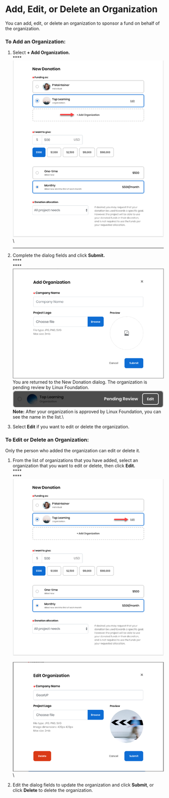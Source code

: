 # Add, Edit, or Delete an Organization

You can add, edit, or delete an organization to sponsor a fund on behalf of the organization.

### **To Add an Organization:**

1. Select **+ Add Organization.**\
   ****\
   ****![](../../../.gitbook/assets/7418578.png)****\
   ****
2. Complete the dialog fields and click **Submit.**\
   ****\
   ****![](<../../../.gitbook/assets/7418586 (3).png>)\
   You are returned to the New Donation dialog. The organization is pending review by Linux Foundation.\
   ![](<../../../.gitbook/assets/7418599 (3) (3).png>)\
   **Note:** After your organization is approved by Linux Foundation, you can see the name in the list.\

3. Select **Edit** if you want to edit or delete the organization.

### To Edit or Delete an Organization:

Only the person who added the organization can edit or delete it.

1. From the list of organizations that you have added, select an organization that you want to edit or delete, then click **Edit.**\
   ****\
   ****![](../../../.gitbook/assets/7418577.png)\
   \
   ![](<../../../.gitbook/assets/7418587 (2) (2).png>)\

2. Edit the dialog fields to update the organization and click **Submit**, or click **Delete** to delete the organization.
